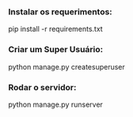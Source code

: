 ### Instalar os requerimentos:

pip install -r requirements.txt

### Criar um Super Usuário:

python manage.py createsuperuser

### Rodar o servidor:

python manage.py runserver